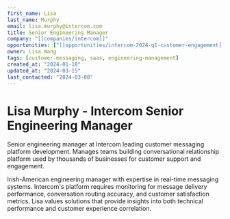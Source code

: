 ```yaml
---
first_name: Lisa
last_name: Murphy
email: lisa.murphy@intercom.com
title: Senior Engineering Manager
company: "[[companies/intercom]]"
opportunities: ["[[opportunities/intercom-2024-q1-customer-engagement]]"]
owner: Lisa Wang
tags: [customer-messaging, saas, engineering-management]
created_at: "2024-01-18"
updated_at: "2024-03-15"
last_contacted: "2024-03-08"
---
```


# Lisa Murphy - Intercom Senior Engineering Manager

Senior engineering manager at Intercom leading customer messaging platform development. Manages teams building conversational relationship platform used by thousands of businesses for customer support and engagement.

Irish-American engineering manager with expertise in real-time messaging systems. Intercom's platform requires monitoring for message delivery performance, conversation routing accuracy, and customer satisfaction metrics. Lisa values solutions that provide insights into both technical performance and customer experience correlation.